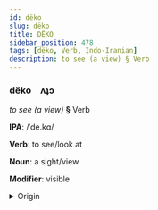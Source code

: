 ```yaml
---
id: dëko
slug: dëko
title: DËKO
sidebar_position: 478
tags: [dëko, Verb, Indo-Iranian]
description: to see (a view) § Verb
---
```


### dëko&emsp;<span kind="abugida">ʌʇɔ</span>

*to see (a view)* **§** Verb

**IPA**: /ˈde.kɑ/

**Verb**: to see/look at

**Noun**: a sight/view

**Modifier**: visible

<details>
    <summary>Origin</summary>
    Hindi देखा dekhā (perfective of देखना dekhnā) [d̪eːkʰäː]<br/>
    <em>Indo-Iranian Language Family</em>
</details>